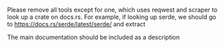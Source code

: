 Please remove all tools except for one, which uses reqwest and scraper to look up a crate on docs.rs. For example, if looking up serde, we should go to  https://docs.rs/serde/latest/serde/ and extract

The main documentation should be included as a description